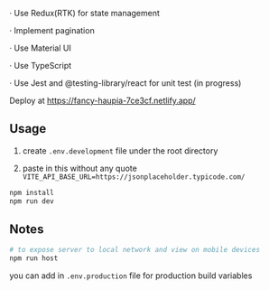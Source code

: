 · Use Redux(RTK) for state management

· Implement pagination

· Use Material UI

· Use TypeScript

· Use Jest and @testing-library/react for unit test (in progress)

Deploy at https://fancy-haupia-7ce3cf.netlify.app/

## Usage

1. create `.env.development` file under the root directory

2. paste in this without any quote `VITE_API_BASE_URL=https://jsonplaceholder.typicode.com/`

```bash
npm install
npm run dev
```

## Notes

```bash
# to expose server to local network and view on mobile devices
npm run host
```

you can add in `.env.production` file for production build variables

